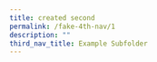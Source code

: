 ```yaml
---
title: created second
permalink: /fake-4th-nav/1
description: ""
third_nav_title: Example Subfolder
---
```

